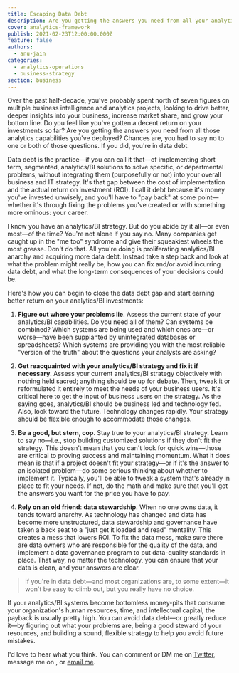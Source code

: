```yaml
---
title: Escaping Data Debt
description: Are you getting the answers you need from all your analytics initiatives? If you aren’t, you’re in data debt.
cover: analytics-framework
publish: 2021-02-23T12:00:00.000Z
feature: false
authors:
  - anu-jain
categories:
  - analytics-operations
  - business-strategy
section: business
---
```


Over the past half-decade, you've probably spent north of seven figures on multiple business intelligence and analytics projects, looking to drive better, deeper insights into your business, increase market share, and grow your bottom line. Do you feel like you've gotten a decent return on your investments so far? Are you getting the answers you need from all those analytics capabilities you've deployed? Chances are, you had to say no to one or both of those questions. If you did, you're in data debt.

Data debt is the practice—if you can call it that—of implementing short term, segmented, analytics/BI solutions to solve specific, or departmental problems, without integrating them (purposefully or not) into your overall business and IT strategy. It's that gap between the cost of implementation and the actual return on investment (ROI). I call it debt because it's money you've invested unwisely, and you'll have to "pay back" at some point—whether it's through fixing the problems you've created or with something more ominous: your career.

I know you have an analytics/BI strategy. But do you abide by it all—or even most—of the time? You're not alone if you say no. Many companies get caught up in the "me too" syndrome and give their squeakiest wheels the most grease. Don't do that. All you're doing is proliferating analytics/BI anarchy and acquiring more data debt. Instead take a step back and look at what the problem might really be, how you can fix and/or avoid incurring data debt, and what the long-term consequences of your decisions could be.

Here's how you can begin to close the data debt gap and start earning
better return on your analytics/BI investments:

1. **Figure out where your problems lie**. Assess the current state of your analytics/BI capabilities. Do you need all of them? Can systems be combined? Which systems are being used and which ones are—or worse—have been supplanted by unintegrated databases or spreadsheets? Which systems are providing you with the most reliable "version of the truth" about the questions your analysts are asking?

2. **Get reacquainted with your analytics/BI strategy and fix it if necessary**. Assess your current analytics/BI strategy objectively with nothing held sacred; anything should be up for debate. Then, tweak it or reformulated it entirely to meet the needs of your business users. It's critical here to get the input of business users on the strategy. As the saying goes, analytics/BI should be business led and technology fed. Also, look toward the future.  Technology changes rapidly. Your strategy should be flexible enough to accommodate those changes.

3. **Be a good, but stern, cop**. Stay true to your analytics/BI strategy. Learn to say no—i.e., stop building customized solutions if they don't fit the strategy. This doesn't mean that you can't look for quick wins—those are critical to proving success and maintaining momentum. What it does mean is that if a project doesn't fit your strategy—or if it's the answer to an isolated problem—do some serious thinking about whether to implement it.  Typically, you'll be able to tweak a system that's already in place to fit your needs. If not, do the math and make sure that you'll get the answers you want for the price you have to pay.

4. **Rely on an old friend**: **data stewardship**. When no one owns data, it tends toward anarchy. As technology has changed and data has become more unstructured, data stewardship and governance have taken a back seat to a "just get it loaded and read" mentality. This creates a mess that lowers ROI. To fix the data mess, make sure there are data owners who are responsible for the quality of the data, and implement a data governance program to put data-quality standards in place. That way, no matter the technology, you can ensure that your data is clean, and your answers are clear.

> If you're in data debt—and most organizations are, to some extent—it won't be easy to climb out, but you really have no choice.

If your analytics/BI systems become bottomless money-pits that consume your organization's human resources, time, and intellectual capital, the payback is usually pretty high. You can avoid data debt—or greatly reduce it—by figuring out what your problems are, being a good steward of your resources, and building a sound, flexible strategy to help you avoid future mistakes.

I'd love to hear what you think. You can comment or DM me on [Twitter](https://twitter.com/dinojain), message me on <Linkedin>, or [email me](mailto:anu@nexuscognitive.com).
